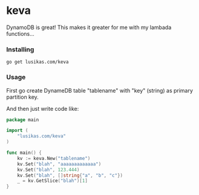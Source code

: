 # keva

DynamoDB is great! This makes it greater for me with my lambada functions...

### Installing

`go get lusikas.com/keva`



### Usage

First go create DynameDB table "tablename" with "key" (string) as primary
partition key.

And then just write code like:

```go
package main

import (
	"lusikas.com/keva"
)

func main() {
	kv := keva.New("tablename")
	kv.Set("blah", "aaaaaaaaaaaaa")
	kv.Set("blah", 123.444)
	kv.Set("blah", []string{"a", "b", "c"})
	_ = kv.GetSlice("blah")[1]
}
```
